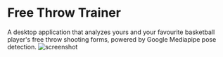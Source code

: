# Free Throw Trainer
A desktop application that analyzes yours and your favourite basketball player's free throw shooting forms, powered by Google Mediapipe pose detection.
![screenshot](https://github.com/user-attachments/assets/f4149b76-661d-45e2-9fa2-c026209b7263)
